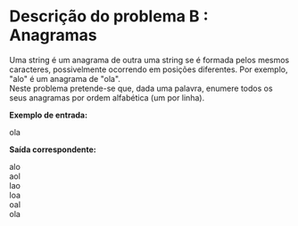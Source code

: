 # Descrição do problema B : Anagramas

Uma string é um anagrama de outra uma string se é formada pelos mesmos caracteres, possivelmente ocorrendo em posições diferentes. Por exemplo, "alo" é um anagrama de "ola".  
Neste problema pretende-se que, dada uma palavra, enumere todos os seus anagramas por ordem alfabética (um por linha).  

**Exemplo de entrada:**

ola

**Saída correspondente:**

alo  
aol  
lao  
loa  
oal  
ola